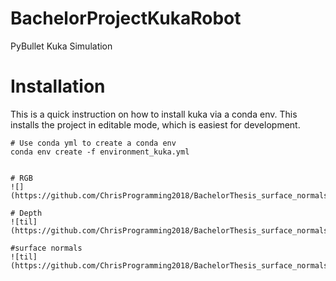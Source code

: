 # BachelorProjectKukaRobot

PyBullet Kuka Simulation


# Installation

This is a quick instruction on how to install kuka via a conda env.
This installs the project in editable mode, which is easiest for development.
```
# Use conda yml to create a conda env
conda env create -f environment_kuka.yml


# RGB 
![](https://github.com/ChrisProgramming2018/BachelorThesis_surface_normals_without_stacking/blob/main/data/depth_image.gif)

# Depth
![til](https://github.com/ChrisProgramming2018/BachelorThesis_surface_normals_without_stacking/data/depth_image.gif)

#surface normals
![til](https://github.com/ChrisProgramming2018/BachelorThesis_surface_normals_without_stacking/data/surface_normals.gif)
